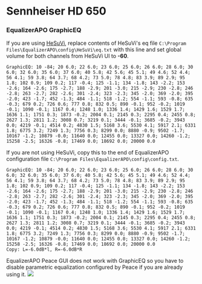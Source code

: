 # Sennheiser HD 650
### EqualizerAPO GraphicEQ
If you are using [HeSuVi](https://sourceforge.net/projects/hesuvi/), replace contents of HeSuVi's eq file `C:\Program Files\EqualizerAPO\config\HeSuVi\eq.txt` with this line and set global volume for both channels from HeSuVi UI to **-60**.
```
GraphicEQ: 10 -84; 20 6.0; 22 6.0; 23 6.0; 25 6.0; 26 6.0; 28 6.0; 30 6.0; 32 6.0; 35 6.0; 37 6.0; 40 5.8; 42 5.6; 45 5.1; 49 4.6; 52 4.4; 56 4.1; 59 3.8; 64 3.7; 68 4.2; 73 5.0; 78 4.8; 83 3.9; 89 2.9; 95 1.8; 102 0.9; 109 0.2; 117 -0.4; 125 -1.1; 134 -1.8; 143 -2.2; 153 -2.6; 164 -2.6; 175 -2.7; 188 -2.9; 201 -3.0; 215 -2.9; 230 -2.8; 246 -2.8; 263 -2.7; 282 -2.6; 301 -2.4; 323 -2.3; 345 -2.0; 369 -2.0; 395 -2.0; 423 -1.7; 452 -1.3; 484 -1.1; 518 -1.2; 554 -1.1; 593 -0.8; 635 -0.3; 679 0.2; 726 0.6; 777 0.8; 832 0.5; 890 -0.1; 952 -0.2; 1019 -0.1; 1090 -0.1; 1167 0.4; 1248 1.0; 1336 1.4; 1429 1.6; 1529 1.7; 1636 1.1; 1751 0.3; 1873 -0.2; 2004 0.1; 2145 0.3; 2295 0.4; 2455 0.8; 2627 1.3; 2811 1.2; 3008 0.7; 3219 0.1; 3444 -0.1; 3685 -0.2; 3943 0.0; 4219 -0.1; 4514 0.2; 4830 1.5; 5168 3.6; 5530 4.1; 5917 2.1; 6331 1.8; 6775 3.2; 7249 1.3; 7756 0.3; 8299 0.0; 8880 -0.9; 9502 -1.7; 10167 -1.2; 10879 -0.0; 11640 0.0; 12455 0.0; 13327 0.0; 14260 -1.2; 15258 -2.5; 16326 -0.8; 17469 0.0; 18692 0.0; 20000 0.0
```
If you are not using HeSuVi, copy this to the end of EqualizerAPO configuration file `C:\Program Files\EqualizerAPO\config\config.txt`.
```
GraphicEQ: 10 -84; 20 6.0; 22 6.0; 23 6.0; 25 6.0; 26 6.0; 28 6.0; 30 6.0; 32 6.0; 35 6.0; 37 6.0; 40 5.8; 42 5.6; 45 5.1; 49 4.6; 52 4.4; 56 4.1; 59 3.8; 64 3.7; 68 4.2; 73 5.0; 78 4.8; 83 3.9; 89 2.9; 95 1.8; 102 0.9; 109 0.2; 117 -0.4; 125 -1.1; 134 -1.8; 143 -2.2; 153 -2.6; 164 -2.6; 175 -2.7; 188 -2.9; 201 -3.0; 215 -2.9; 230 -2.8; 246 -2.8; 263 -2.7; 282 -2.6; 301 -2.4; 323 -2.3; 345 -2.0; 369 -2.0; 395 -2.0; 423 -1.7; 452 -1.3; 484 -1.1; 518 -1.2; 554 -1.1; 593 -0.8; 635 -0.3; 679 0.2; 726 0.6; 777 0.8; 832 0.5; 890 -0.1; 952 -0.2; 1019 -0.1; 1090 -0.1; 1167 0.4; 1248 1.0; 1336 1.4; 1429 1.6; 1529 1.7; 1636 1.1; 1751 0.3; 1873 -0.2; 2004 0.1; 2145 0.3; 2295 0.4; 2455 0.8; 2627 1.3; 2811 1.2; 3008 0.7; 3219 0.1; 3444 -0.1; 3685 -0.2; 3943 0.0; 4219 -0.1; 4514 0.2; 4830 1.5; 5168 3.6; 5530 4.1; 5917 2.1; 6331 1.8; 6775 3.2; 7249 1.3; 7756 0.3; 8299 0.0; 8880 -0.9; 9502 -1.7; 10167 -1.2; 10879 -0.0; 11640 0.0; 12455 0.0; 13327 0.0; 14260 -1.2; 15258 -2.5; 16326 -0.8; 17469 0.0; 18692 0.0; 20000 0.0
Copy: L=-6.0dB*l, R=-6.0dB*R
```
EqualizerAPO Peace GUI does not work with GraphicEQ so you have to disable parametric equalization configured by Peace if you are already using it.
![](https://raw.githubusercontent.com/jaakkopasanen/AutoEq/master/results/Sonoma%20Model%20One/innerfidelity/onear/Sennheiser%20HD%20650/Sennheiser%20HD%20650.png)

